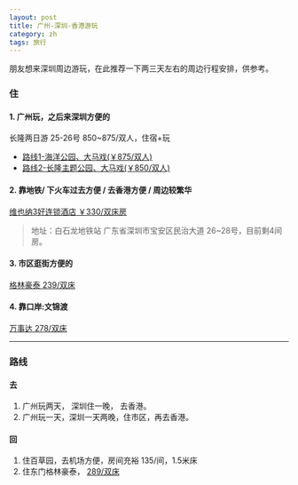 ```yaml
---
layout: post
title: 广州-深圳-香港游玩
category: zh
tags: 旅行
---
```


朋友想来深圳周边游玩，在此推荐一下两三天左右的周边行程安排，供参考。

### 住

#### 1. 广州玩，之后来深圳方便的
长隆两日游 25-26号  850~875/双人，住宿+玩  
+ [路线1-海洋公园、大马戏(￥875/双人)](http://www.hwtrip.com/detail/7/2737.html)
+ [路线2-长隆主题公园、大马戏(￥850/双人)](http://www.hwtrip.com/detail/7/2737.html)

#### 2. 靠地铁/ 下火车过去方便 / 去香港方便 / 周边较繁华
[维也纳3好连锁酒店 ￥330/双床房](http://www.booking.com/hotel/cn/vienna-shenzhen-minzhi.html?tab=1&origin=hp&error_url=%2Fhotel%2Fcn%2Fvienna-shenzhen-minzhi.zh-cn.html%3Faid%3D332539%3Blabel%3Dgcad-592835_site-mapresults_ucc-CN_ulang-zh_ucurr-CNY_ver-false%3Bsid%3Dd846b369be9fc8bb22a560b43d8462b0%3Bdcid%3D1%3B&do_availability_check=on&aid=332539&dcid=1&label=gcad-592835_site-mapresults_ucc-CN_ulang-zh_ucurr-CNY_ver-false&sid=d846b369be9fc8bb22a560b43d8462b0&checkin_year_month=2014-4&checkin_monthday=26&checkout_year_month=2014-4&checkout_monthday=28#availability_target)
> 地址：白石龙地铁站 广东省深圳市宝安区民治大道 
26~28号，目前剩4间房。 

#### 3. 市区逛街方便的
[格林豪泰 239/双床](http://www.998.com/Reservations/Hotel755001_2014-04-27_2014-04-28.html)

#### 4. 靠口岸:文锦渡
[万事达 278/双床](http://www.booking.com/hotel/cn/master-wenjindu-shenzhen.html?tab=1&origin=hp&error_url=%2Fhotel%2Fcn%2Fmaster-wenjindu-shenzhen.zh-cn.html%3Faid%3D332539%3Blabel%3Dgcad-444286_site-mapresults_ucc-CN_ulang-zh_ucurr-CNY_ver-false%3Bsid%3Dd846b369be9fc8bb22a560b43d8462b0%3Bdcid%3D1%3B&do_availability_check=on&aid=332539&dcid=1&label=gcad-444286_site-mapresults_ucc-CN_ulang-zh_ucurr-CNY_ver-false&sid=d846b369be9fc8bb22a560b43d8462b0&checkin_year_month=2014-4&checkin_monthday=27&checkout_year_month=2014-4&checkout_monthday=28#availability_target)

---

### 路线

#### 去
1. 广州玩两天， 深圳住一晚， 去香港。
2. 广州玩一天，深圳一天两晚，住市区，再去香港。

#### 回
1. 住百草园，去机场方便，房间充裕  135/间，1.5米床
2. 住东门格林豪泰， [289/双床](http://hotel.qunar.com/city/shenzhen/dt-249/?_=1#tag=shenzhen&fromDate=2014-05-01&toDate=2014-05-02&q=%E6%A0%BC%E6%9E%97%E8%B1%AA%E6%B3%B0&from=brandsearch&filterid=1b8f13b0-8212-48d9-ae94-af8623a5d0ce_C&showMap=0&qptype=brand%7Cgroup&QHFP=ZSS_A51E70C6&QHPR=1_2_0_0&cityurl=shenzhen&HotelSEQ=shenzhen_249&rnd=1397899213777&sgroup=A&roomNum=1)
